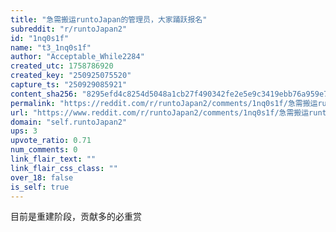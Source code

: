 ```yaml
---
title: "急需搬运runtoJapan的管理员，大家踊跃报名"
subreddit: "r/runtoJapan2"
id: "1nq0s1f"
name: "t3_1nq0s1f"
author: "Acceptable_While2284"
created_utc: 1758786920
created_key: "250925075520"
capture_ts: "250929085921"
content_sha256: "8295efd4c8254d5048a1cb27f490342fe2e5e9c3419ebb76a959e7ef43a90a6f"
permalink: "https://reddit.com/r/runtoJapan2/comments/1nq0s1f/急需搬运runtojapan的管理员大家踊跃报名/"
url: "https://www.reddit.com/r/runtoJapan2/comments/1nq0s1f/急需搬运runtojapan的管理员大家踊跃报名/"
domain: "self.runtoJapan2"
ups: 3
upvote_ratio: 0.71
num_comments: 0
link_flair_text: ""
link_flair_css_class: ""
over_18: false
is_self: true
---
```


目前是重建阶段，贡献多的必重赏
